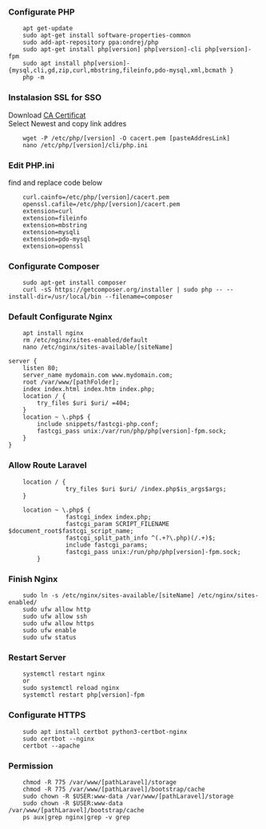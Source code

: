 ### Configurate PHP

```
    apt get-update
    sudo apt-get install software-properties-common
    sudo add-apt-repository ppa:ondrej/php
    sudo apt-get install php[version] php[version]-cli php[version]-fpm
    sudo apt install php[version]-{mysql,cli,gd,zip,curl,mbstring,fileinfo,pdo-mysql,xml,bcmath }
    php -m
```
### Instalasion SSL for SSO
Download <a href='https://curl.se/docs/caextract.html'>CA Certificat</a> 
<br>
Select Newest and copy link addres
<br>

```
    wget -P /etc/php/[version] -O cacert.pem [pasteAddresLink] 
    nano /etc/php/[version]/cli/php.ini
```
### Edit PHP.ini
find and replace code below
```
    curl.cainfo=/etc/php/[version]/cacert.pem
    openssl.cafile=/etc/php/[version]/cacert.pem
    extension=curl
    extension=fileinfo
    extension=mbstring
    extension=mysqli
    extension=pdo-mysql
    extension=openssl
```

### Configurate Composer

```
    sudo apt-get install composer
    curl -sS https://getcomposer.org/installer | sudo php -- --install-dir=/usr/local/bin --filename=composer
```

### Default Configurate Nginx

```
    apt install nginx
    rm /etc/nginx/sites-enabled/default
    nano /etc/nginx/sites-available/[siteName]
```

```
server {
    listen 80;
    server_name mydomain.com www.mydomain.com;
    root /var/www/[pathFolder];
    index index.html index.htm index.php;
    location / {
        try_files $uri $uri/ =404;
    }
    location ~ \.php$ {
        include snippets/fastcgi-php.conf;
        fastcgi_pass unix:/var/run/php/php[version]-fpm.sock;
    }
}
```

### Allow Route Laravel

```
    location / {
                try_files $uri $uri/ /index.php$is_args$args;
    }
```

```
    location ~ \.php$ {
                fastcgi_index index.php;
                fastcgi_param SCRIPT_FILENAME $document_root$fastcgi_script_name;
                fastcgi_split_path_info ^(.+?\.php)(/.+)$;
                include fastcgi_params;
                fastcgi_pass unix:/run/php/php[version]-fpm.sock;
        }
```

### Finish Nginx

```
    sudo ln -s /etc/nginx/sites-available/[siteName] /etc/nginx/sites-enabled/
    sudo ufw allow http
    sudo ufw allow ssh
    sudo ufw allow https
    sudo ufw enable
    sudo ufw status
```

### Restart Server

```
    systemctl restart nginx
    or
    sudo systemctl reload nginx
    systemctl restart php[version]-fpm
```

### Configurate HTTPS

```
    sudo apt install certbot python3-certbot-nginx
    sudo certbot --nginx
    certbot --apache
```

### Permission

```
    chmod -R 775 /var/www/[pathLaravel]/storage
    chmod -R 775 /var/www/[pathLaravel]/bootstrap/cache
    sudo chown -R $USER:www-data /var/www/[pathLaravel]/storage
    sudo chown -R $USER:www-data /var/www/[pathLaravel]/bootstrap/cache
    ps aux|grep nginx|grep -v grep
```
